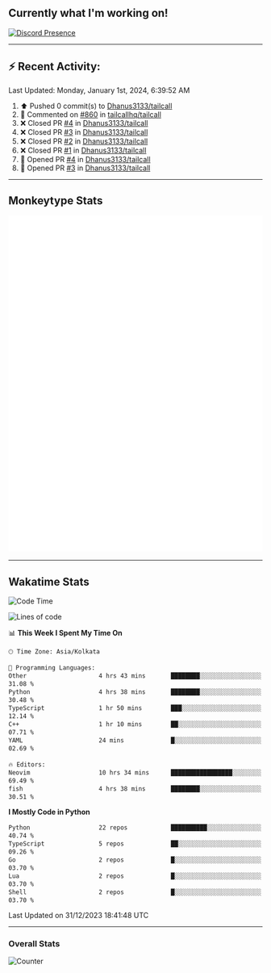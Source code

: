 ## Currently what I'm working on!
[![Discord Presence](https://lanyard.cnrad.dev/api/534981034400284712)](https://discord.com/users/534981034400284712)

---

## :zap: Recent Activity:
<!--RECENT_ACTIVITY:last_update-->
Last Updated: Monday, January 1st, 2024, 6:39:52 AM
<!--RECENT_ACTIVITY:last_update_end-->
<!--RECENT_ACTIVITY:start-->
1. ⬆️ Pushed 0 commit(s) to [Dhanus3133/tailcall](https://github.com/Dhanus3133/tailcall)<br>
2. 💬 Commented on [#860](https://github.com/tailcallhq/tailcall/issues/860#issuecomment-1872975240) in [tailcallhq/tailcall](https://github.com/tailcallhq/tailcall)<br>
3. ❌ Closed PR [#4](https://github.com/Dhanus3133/tailcall/pull/4) in [Dhanus3133/tailcall](https://github.com/Dhanus3133/tailcall)<br>
4. ❌ Closed PR [#3](https://github.com/Dhanus3133/tailcall/pull/3) in [Dhanus3133/tailcall](https://github.com/Dhanus3133/tailcall)<br>
5. ❌ Closed PR [#2](https://github.com/Dhanus3133/tailcall/pull/2) in [Dhanus3133/tailcall](https://github.com/Dhanus3133/tailcall)<br>
6. ❌ Closed PR [#1](https://github.com/Dhanus3133/tailcall/pull/1) in [Dhanus3133/tailcall](https://github.com/Dhanus3133/tailcall)<br>
7. 💪 Opened PR [#4](https://github.com/Dhanus3133/tailcall/pull/4) in [Dhanus3133/tailcall](https://github.com/Dhanus3133/tailcall)<br>
8. 💪 Opened PR [#3](https://github.com/Dhanus3133/tailcall/pull/3) in [Dhanus3133/tailcall](https://github.com/Dhanus3133/tailcall)<br>
<!--RECENT_ACTIVITY:end-->

---

## Monkeytype Stats
<a href="https://monkeytype.com/profile/dhanus">
  <img src="https://raw.githubusercontent.com/Dhanus3133/Dhanus3133/monkeytype/monkeytype-pb.svg" alt="Monkeytype Profile" />
</a>

---

## Wakatime Stats
<!--START_SECTION:waka-->
![Code Time](http://img.shields.io/badge/Code%20Time-1%2C513%20hrs%2018%20mins-blue)

![Lines of code](https://img.shields.io/badge/From%20Hello%20World%20I%27ve%20Written-4.8%20million%20lines%20of%20code-blue)

📊 **This Week I Spent My Time On** 

```text
🕑︎ Time Zone: Asia/Kolkata

💬 Programming Languages: 
Other                    4 hrs 43 mins       ████████░░░░░░░░░░░░░░░░░   31.08 % 
Python                   4 hrs 38 mins       ████████░░░░░░░░░░░░░░░░░   30.48 % 
TypeScript               1 hr 50 mins        ███░░░░░░░░░░░░░░░░░░░░░░   12.14 % 
C++                      1 hr 10 mins        ██░░░░░░░░░░░░░░░░░░░░░░░   07.71 % 
YAML                     24 mins             █░░░░░░░░░░░░░░░░░░░░░░░░   02.69 % 

🔥 Editors: 
Neovim                   10 hrs 34 mins      █████████████████░░░░░░░░   69.49 % 
fish                     4 hrs 38 mins       ████████░░░░░░░░░░░░░░░░░   30.51 % 
```

**I Mostly Code in Python** 

```text
Python                   22 repos            ██████████░░░░░░░░░░░░░░░   40.74 % 
TypeScript               5 repos             ██░░░░░░░░░░░░░░░░░░░░░░░   09.26 % 
Go                       2 repos             █░░░░░░░░░░░░░░░░░░░░░░░░   03.70 % 
Lua                      2 repos             █░░░░░░░░░░░░░░░░░░░░░░░░   03.70 % 
Shell                    2 repos             █░░░░░░░░░░░░░░░░░░░░░░░░   03.70 % 
```




 Last Updated on 31/12/2023 18:41:48 UTC
<!--END_SECTION:waka-->
---

### Overall Stats

<img src="https://moe-counter.glitch.me/get/@Dhanus3133?theme=asoul" alt="Counter" />
